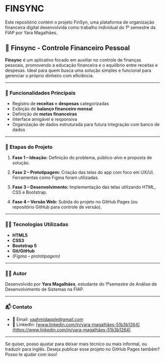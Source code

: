 # FINSYNC
Este repositório contém o projeto FinSyn, uma plataforma de organização financeira digital desenvolvida como trabalho individual do 1º semestre da FIAP por Yara Magalhães.



## 📱 Finsync - Controle Financeiro Pessoal

**Finsync** é um aplicativo focado em auxiliar no controle de finanças pessoais, promovendo a educação financeira e o equilíbrio entre receitas e despesas. Ideal para quem busca uma solução simples e funcional para gerenciar o próprio dinheiro com eficiência.

---

### 🚀 Funcionalidades Principais

* Registro de **receitas** e **despesas** categorizadas
* Exibição de **balanço financeiro mensal**
* Definição de **metas financeiras**
* Interface amigável e responsiva
* Organização de dados estruturada para futura integração com banco de dados

---

### 🧩 Etapas do Projeto

1. **Fase 1 – Ideação:**
   Definição do problema, público-alvo e proposta de solução.

2. **Fase 2 – Prototipagem:**
   Criação das telas do app com foco em UX/UI. Ferramentas como Figma foram utilizadas.

3. **Fase 3 – Desenvolvimento:**
   Implementação das telas utilizando HTML, CSS e Bootstrap.

4. **Fase 4 – Versão Web:**
   Subida do projeto no GitHub Pages (ou repositório GitHub para controle de versão).

---

### 👩‍💻 Tecnologias Utilizadas

* **HTML5**
* **CSS3**
* **Bootstrap 5**
* **Git/GitHub**
* *(Figma – prototipagem)*

---

### 👩‍🎓 Autor

Desenvolvido por **Yara Magalhães**, estudante do 1ºsemestre de Análise de Desenvolvimento de Sistemas na FIAP.

---

### 📬 Contato

* 📧 Email: [yaahmidapple@gmail.com](mailto:yaahmidapple@gmail.com) 
* 💼 LinkedIn: [www.linkedin.com/in/yara-magalhães-51b3b1264](https://www.linkedin.com/in/yara-magalhães-51b3b1264) 

---

Se quiser, posso ajustar para deixar mais técnico ou mais informal, ou traduzir para inglês. Deseja publicar esse projeto no GitHub Pages também? Posso te ajudar com isso!
